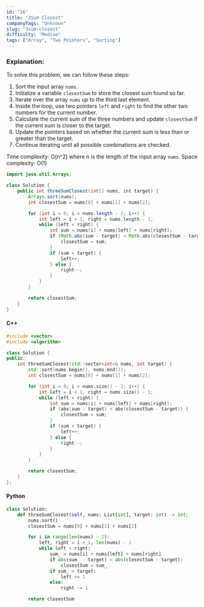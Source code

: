 ```yaml
---
id: "16"
title: "3Sum Closest"
companyTags: "Unknown"
slug: "3sum-closest"
difficulty: "Medium"
tags: ["Array", "Two Pointers", "Sorting"]
---
```


### Explanation:
To solve this problem, we can follow these steps:
1. Sort the input array `nums`.
2. Initialize a variable `closestSum` to store the closest sum found so far.
3. Iterate over the array `nums` up to the third last element.
4. Inside the loop, use two pointers `left` and `right` to find the other two numbers for the current number.
5. Calculate the current sum of the three numbers and update `closestSum` if the current sum is closer to the target.
6. Update the pointers based on whether the current sum is less than or greater than the target.
7. Continue iterating until all possible combinations are checked.

Time complexity: O(n^2) where n is the length of the input array `nums`.
Space complexity: O(1)

```java
import java.util.Arrays;

class Solution {
    public int threeSumClosest(int[] nums, int target) {
        Arrays.sort(nums);
        int closestSum = nums[0] + nums[1] + nums[2];

        for (int i = 0; i < nums.length - 2; i++) {
            int left = i + 1, right = nums.length - 1;
            while (left < right) {
                int sum = nums[i] + nums[left] + nums[right];
                if (Math.abs(sum - target) < Math.abs(closestSum - target)) {
                    closestSum = sum;
                }
                if (sum < target) {
                    left++;
                } else {
                    right--;
                }
            }
        }

        return closestSum;
    }
}
```

#### C++
```cpp
#include <vector>
#include <algorithm>

class Solution {
public:
    int threeSumClosest(std::vector<int>& nums, int target) {
        std::sort(nums.begin(), nums.end());
        int closestSum = nums[0] + nums[1] + nums[2];

        for (int i = 0; i < nums.size() - 2; i++) {
            int left = i + 1, right = nums.size() - 1;
            while (left < right) {
                int sum = nums[i] + nums[left] + nums[right];
                if (abs(sum - target) < abs(closestSum - target)) {
                    closestSum = sum;
                }
                if (sum < target) {
                    left++;
                } else {
                    right--;
                }
            }
        }

        return closestSum;
    }
};
```

#### Python
```python
class Solution:
    def threeSumClosest(self, nums: List[int], target: int) -> int:
        nums.sort()
        closestSum = nums[0] + nums[1] + nums[2]

        for i in range(len(nums) - 2):
            left, right = i + 1, len(nums) - 1
            while left < right:
                sum_ = nums[i] + nums[left] + nums[right]
                if abs(sum_ - target) < abs(closestSum - target):
                    closestSum = sum_
                if sum_ < target:
                    left += 1
                else:
                    right -= 1

        return closestSum
```